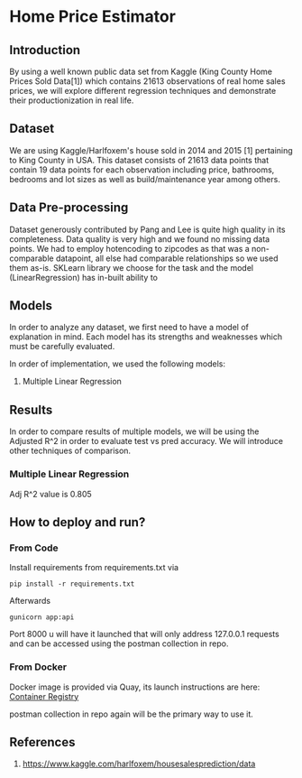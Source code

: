 # Home Price Estimator

## Introduction
By using a well known public data set from Kaggle (King County Home Prices Sold Data[1]) which contains 21613 observations of
real home sales prices, we will explore different regression techniques and demonstrate their productionization in real life.

## Dataset
We are using Kaggle/Harlfoxem's house sold in 2014 and 2015 [1] pertaining to King County in USA. This dataset consists of 21613 data points that contain 19 data points
for each observation including price, bathrooms, bedrooms and lot sizes as well as build/maintenance year among others.

## Data Pre-processing
Dataset generously contributed by Pang and Lee is quite high quality in its completeness. Data quality is very high and we 
found no missing data points. We had to employ hotencoding to zipcodes as that was a non-comparable datapoint, all else had
comparable relationships so we used them as-is. SKLearn library we choose for the task and the model (LinearRegression) has
in-built ability to 

## Models
In order to analyze any dataset, we first need to have a model of explanation in mind. Each model has its strengths and
weaknesses which must be carefully evaluated.

In order of implementation, we used the following models:
1. Multiple Linear Regression

## Results
In order to compare results of multiple models, we will be using the Adjusted R^2 in order to evaluate test vs pred
accuracy. We will introduce other techniques of comparison.

### Multiple Linear Regression
Adj R^2 value is 0.805

## How to deploy and run?
### From Code
Install requirements from requirements.txt via 
```
pip install -r requirements.txt
```
Afterwards
```
gunicorn app:api
```
Port 8000 u will have it launched that will only address 127.0.0.1 requests and can be accessed using the postman collection in repo.

### From Docker
Docker image is provided via Quay, its launch instructions are here:
[Container Registry](https://quay.io/repository/wehouse/house-price-estimator)

postman collection in repo again will be the primary way to use it.

## References
1. https://www.kaggle.com/harlfoxem/housesalesprediction/data